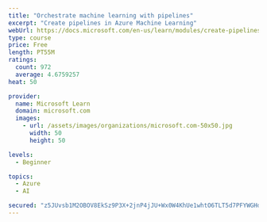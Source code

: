 ```yaml
---
title: "Orchestrate machine learning with pipelines"
excerpt: "Create pipelines in Azure Machine Learning"
webUrl: https://docs.microsoft.com/en-us/learn/modules/create-pipelines-in-aml/
type: course
price: Free
length: PT55M
ratings:
  count: 972
  average: 4.6759257
heat: 50

provider:
  name: Microsoft Learn
  domain: microsoft.com
  images:
    - url: /assets/images/organizations/microsoft.com-50x50.jpg
      width: 50
      height: 50

levels:
  - Beginner

topics:
  - Azure
  - AI

secured: "z5JUvsb1M2OBOV8EkSz9P3X+2jnP4jJU+Wx0W4KhUe1whtO6TLT5d7PFYWGHdyiNyshsCQlKFyHkIuZvJ5c91Zq00/xtYjR16ESjpQHK/i+tTlcImjm4/lT14Kns6z9t83sTOeuxoZeMwxLr0ahz/A6UI2VV7WSmt9YN08xfDZxqFlpnDxPyuYcN0tzbtT4wP61xzT5br8PZaNx7Iu3exRwCfPRxttIlQwDARHV8BLAap9YfJQGxSv7kk1rjkQ5yhrvs5JddeirbP2WMW9RPat5cvTYYGMCGRdtqoTH6fmRe+w/1AOkgNs7sqQS9s+CqDkfY+hyoPG9heCTF11cEjHaCHrtWgODlZ88znmOgI4+WT6g+GO/vxMd1iElN8QGu3OjJvHoojFgJ58/bN9LBDX+47RSMg4d5tMJEv06WHwY=;M+CHm7o3gkC5FKU/lONpEg=="
---
```


